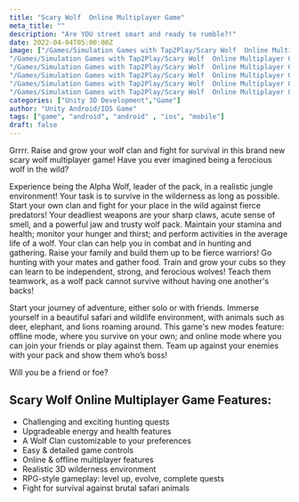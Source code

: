 ```yaml
---
title: "Scary Wolf  Online Multiplayer Game"
meta_title: ""
description: "Are YOU street smart and ready to rumble?!"
date: 2022-04-04T05:00:00Z
image: ["/Games/Simulation Games with Tap2Play/Scary Wolf  Online Multiplayer Game/1.webp",
"/Games/Simulation Games with Tap2Play/Scary Wolf  Online Multiplayer Game/2.webp",
"/Games/Simulation Games with Tap2Play/Scary Wolf  Online Multiplayer Game/3.webp",
"/Games/Simulation Games with Tap2Play/Scary Wolf  Online Multiplayer Game/1.webp",
"/Games/Simulation Games with Tap2Play/Scary Wolf  Online Multiplayer Game/4.webp",
"/Games/Simulation Games with Tap2Play/Scary Wolf  Online Multiplayer Game/2.webp"]
categories: ["Unity 3D Development","Game"]
author: "Unity Android/IOS Game"
tags: ["game", "android", "android" , "ios", "mobile"]
draft: false
---
```


Grrrr. Raise and grow your wolf clan and fight for survival in this brand new scary wolf multiplayer game! Have you ever imagined being a ferocious wolf in the wild?

Experience being the Alpha Wolf, leader of the pack, in a realistic jungle environment! Your task is to survive in the wilderness as long as possible. Start your own clan and fight for your place in the wild against fierce predators! Your deadliest weapons are your sharp claws, acute sense of smell, and a powerful jaw and trusty wolf pack. Maintain your stamina and health; monitor your hunger and thirst; and perform activities in the average life of a wolf. Your clan can help you in combat and in hunting and gathering. Raise your family and build them up to be fierce warriors! Go hunting with your mates and gather food. Train and grow your cubs so they can learn to be independent, strong, and ferocious wolves! Teach them teamwork, as a wolf pack cannot survive without having one another's backs!

Start your journey of adventure, either solo or with friends. Immerse yourself in a beautiful safari and wildlife environment, with animals such as deer, elephant, and lions roaming around. This game's new modes feature: offline mode, where you survive on your own; and online mode where you can join your friends or play against them. Team up against your enemies with your pack and show them who’s boss!

Will you be a friend or foe?


## Scary Wolf Online Multiplayer Game Features:

- Challenging and exciting hunting quests
- Upgradeable energy and health features
- A Wolf Clan customizable to your preferences
- Easy & detailed game controls
- Online & offline multiplayer features
- Realistic 3D wilderness environment
- RPG-style gameplay: level up, evolve, complete quests
- Fight for survival against brutal safari animals

